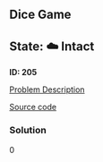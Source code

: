 ## Dice Game

## State: :cloud: **Intact**

**ID: 205**

[Problem Description](https://projecteuler.net/problem=205)

[Source code](main.cpp)

### Solution
0